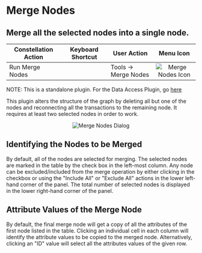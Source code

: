 # Merge Nodes

## Merge all the selected nodes into a single node.

<table class="table table-striped">
<thead>
<tr class="header">
<th>Constellation Action</th>
<th>Keyboard Shortcut</th>
<th>User Action</th>
<th style="text-align: center;">Menu Icon</th>
</tr>
</thead>
<tbody>
<tr class="odd">
<td>Run Merge Nodes</td>
<td></td>
<td>Tools -&gt; Merge Nodes</td>
<td style="text-align: center;"><img src="../constellation/CoreVisualGraph/src/au/gov/asd/tac/constellation/graph/visual/docs/resources/mergeNodes.png" alt="Merge Nodes Icon" /></td>
</tr>
</tbody>
</table>

NOTE: This is a standalone plugin. For the Data Access Plugin, go
[here](../constellation/CoreDataAccessView/src/au/gov/asd/tac/constellation/views/dataaccess/docs/merge-nodes.md)

This plugin alters the structure of the graph by deleting all but one of
the nodes and reconnecting all the transactions to the remaining node.
It requires at least two selected nodes in order to work.

<div style="text-align: center">

<img src="../constellation/CoreVisualGraph/src/au/gov/asd/tac/constellation/graph/visual/docs/resources/PermanentMergeNodes.png" alt="Merge Nodes
Dialog" />

</div>

## Identifying the Nodes to be Merged

By default, all of the nodes are selected for merging. The selected
nodes are marked in the table by the check box in the left-most column.
Any node can be excluded/included from the merge operation by either
clicking in the checkbox or using the "Include All" or "Exclude All"
actions in the lower left-hand corner of the panel. The total number of
selected nodes is displayed in the lower right-hand corner of the panel.

## Attribute Values of the Merge Node

By default, the final merge node will get a copy of all the attributes
of the first node listed in the table. Clicking an individual cell in
each column will identify the attribute values to be copied to the
merged node. Alternatively, clicking an "ID" value will select all the
attributes values of the given row.
